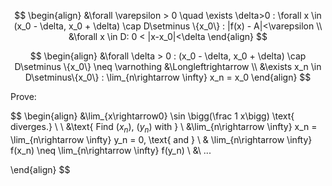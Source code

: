 


$$
\begin{align}
&\forall \varepsilon > 0 \quad \exists \delta>0 : \forall x \in (x_0 - \delta, x_0 + \delta) \cap D\setminus \{x_0\} : |f(x) - A|<\varepsilon \\
&\forall x \in D: 0 < |x-x_0|<\delta
\end{align}
$$

$$
\begin{align}
&\forall \delta > 0 : (x_0 - \delta, x_0 + \delta) \cap D\setminus \{x_0\} \neq \varnothing &\Longleftrightarrow \\
&\exists x_n \in D\setminus\{x_0\} : \lim_{n\rightarrow \infty} x_n = x_0
\end{align}
$$





Prove:

$$
\begin{align}
&\lim_{x\rightarrow0} \sin \bigg(\frac 1 x\bigg) \text{ diverges.} \\
\\
&\text{ Find ($x_n$), ($y_n$) with } \\
&\lim_{n\rightarrow \infty} x_n =  \lim_{n\rightarrow \infty} y_n = 0, \text{ and } \\
& \lim_{n\rightarrow \infty} f(x_n) \neq  \lim_{n\rightarrow \infty} f(y_n) \\
&\ ...



\end{align}
$$
